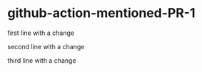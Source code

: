# github-action-mentioned-PR-1
first line with a change

second line with a change

third line with a change
